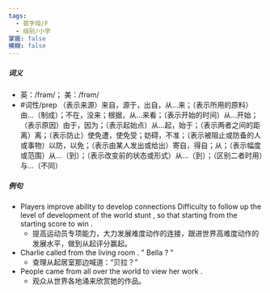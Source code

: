 ```yaml
---
tags:
  - 首字母/F
  - 级别/小学
掌握: false
模糊: false
---
```

##### 词义
- 英：/frəm/； 美：/frəm/
- #词性/prep  （表示来源）来自，源于，出自，从…来；（表示所用的原料）由…（制成）；不在，没来；根据，从…来看；（表示开始的时间）从…开始；（表示原因）由于，因为；（表示起始点）从…起，始于；（表示两者之间的距离）离；（表示防止）使免遭，使免受；妨碍，不准；（表示被阻止或防备的人或事物）以防，以免；（表示由某人发出或给出）寄自，得自；从；（表示幅度或范围）从…（到）；（表示改变前的状态或形式）从…（到）；（区别二者时用）与…（不同）
##### 例句
- Players improve ability to develop connections Difficulty to follow up the level of development of the world stunt , so that starting from the starting score to win .
	- 提高运动员专项能力，大力发展难度动作的连接，跟进世界高难度动作的发展水平，做到从起评分赢起。
- Charlie called from the living room . " Bella ? "
	- 查理从起居室那边喊道：“贝拉？”
- People came from all over the world to view her work .
	- 观众从世界各地涌来欣赏她的作品。
